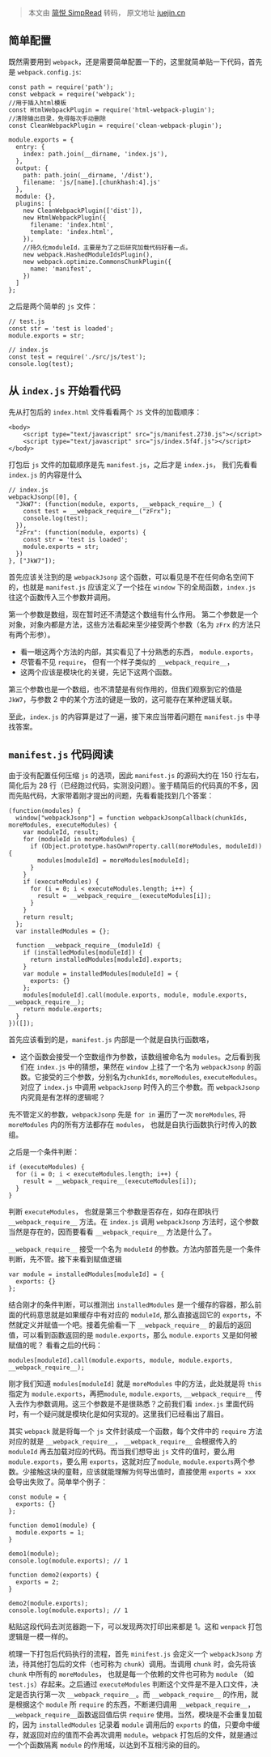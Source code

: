 > 本文由 [简悦 SimpRead](http://ksria.com/simpread/) 转码， 原文地址 [juejin.cn](https://juejin.cn/post/6844903520378814471?searchId=2024013109533719B9C5AE5C320162A1DF)

简单配置
----
既然需要用到 `webpack`，还是需要简单配置一下的，这里就简单贴一下代码，首先是 `webpack.config.js`:

```
const path = require('path');
const webpack = require('webpack');
//用于插入html模板
const HtmlWebpackPlugin = require('html-webpack-plugin');
//清除输出目录，免得每次手动删除
const CleanWebpackPlugin = require('clean-webpack-plugin');

module.exports = {
  entry: {
    index: path.join(__dirname, 'index.js'),
  },
  output: {
    path: path.join(__dirname, '/dist'),
    filename: 'js/[name].[chunkhash:4].js'
  },
  module: {},
  plugins: [
    new CleanWebpackPlugin(['dist']),
    new HtmlWebpackPlugin({
      filename: 'index.html',
      template: 'index.html',
    }),
    //持久化moduleId，主要是为了之后研究加载代码好看一点。
    new webpack.HashedModuleIdsPlugin(),
    new webpack.optimize.CommonsChunkPlugin({
      name: 'manifest',
    })
  ]
};
```

之后是两个简单的 `js` 文件：
```
// test.js
const str = 'test is loaded';
module.exports = str;

// index.js
const test = require('./src/js/test');
console.log(test);
```

从 `index.js` 开始看代码
------------------
先从打包后的 `index.html` 文件看看两个 `JS` 文件的加载顺序：
```
<body>
	<script type="text/javascript" src="js/manifest.2730.js"></script>
	<script type="text/javascript" src="js/index.5f4f.js"></script>
</body>
```
打包后 `js` 文件的加载顺序是先 `manifest.js`，之后才是 `index.js`，
我们先看看 `index.js` 的内容是什么
```
// index.js
webpackJsonp([0], {
  "JkW7": (function(module, exports, __webpack_require__) {
    const test = __webpack_require__("zFrx");
    console.log(test);
  }),
  "zFrx": (function(module, exports) {
    const str = 'test is loaded';
    module.exports = str;
  })
}, ["JkW7"]);
```

首先应该关注到的是 `webpackJsonp` 这个函数，可以看见是不在任何命名空间下的，也就是 `manifest.js` 应该定义了一个挂在 `window` 下的全局函数，`index.js` 往这个函数传入三个参数并调用。

第一个参数是数组，现在暂时还不清楚这个数组有什么作用。
第二个参数是一个对象，对象内都是方法，这些方法看起来至少接受两个参数（名为 `zFrx` 的方法只有两个形参）。
- 看一眼这两个方法的内部，其实看见了十分熟悉的东西， `module.exports`，
- 尽管看不见 `require`， 但有一个样子类似的 `__webpack_require__`，
- 这两个应该是模块化的关键，先记下这两个函数。

第三个参数也是一个数组，也不清楚是有何作用的，但我们观察到它的值是 `JkW7`，与参数 2 中的某个方法的键是一致的，这可能存在某种逻辑关联。

至此，`index.js` 的内容算是过了一遍，接下来应当带着问题在 `manifest.js` 中寻找答案。

`manifest.js` 代码阅读
------------------
由于没有配置任何压缩 `js` 的选项，因此 `manifest.js` 的源码大约在 150 行左右，简化后为 28 行（已经跑过代码，实测没问题）。鉴于精简后的代码真的不多，因而先贴代码，大家带着刚才提出的问题，先看看能找到几个答案：

```
(function(modules) {
  window["webpackJsonp"] = function webpackJsonpCallback(chunkIds, moreModules, executeModules) {
    var moduleId, result;
    for (moduleId in moreModules) {
      if (Object.prototype.hasOwnProperty.call(moreModules, moduleId)) {
        modules[moduleId] = moreModules[moduleId];
      }
    }
    if (executeModules) {
      for (i = 0; i < executeModules.length; i++) {
        result = __webpack_require__(executeModules[i]);
      }
    }
    return result;
  };
  var installedModules = {};

  function __webpack_require__(moduleId) {
    if (installedModules[moduleId]) {
      return installedModules[moduleId].exports;
    }
    var module = installedModules[moduleId] = {
      exports: {}
    };
    modules[moduleId].call(module.exports, module, module.exports, __webpack_require__);
    return module.exports;
  }
})([]);
```

首先应该看到的是，`manifest.js` 内部是一个就是自执行函数咯，
- 这个函数会接受一个空数组作为参数，该数组被命名为 `modules`。之后看到我们在 `index.js` 中的猜想，果然在 `window` 上挂了一个名为 `webpackJsonp` 的函数。它接受的三个参数，分别名为`chunkIds`, `moreModules`, `executeModules`。对应了 `index.js` 中调用 `webpackJsonp` 时传入的三个参数。而 `webpackJsonp` 内究竟是有怎样的逻辑呢？

先不管定义的参数，`webpackJsonp` 先是 `for in` 遍历了一次 `moreModules`, 将 `moreModules` 内的所有方法都存在 `modules`， 也就是自执行函数执行时传入的数组。

之后是一个条件判断：
```
if (executeModules) {
  for (i = 0; i < executeModules.length; i++) {
    result = __webpack_require__(executeModules[i]);
  }
}
```

判断 `executeModules`， 也就是第三个参数是否存在，如存在即执行 `__webpack_require__` 方法。在 `index.js` 调用 `webpackJsonp` 方法时，这个参数当然是存在的，因而要看看 `__webpack_require__` 方法是什么了。

`__webpack_require__` 接受一个名为 `moduleId` 的参数。方法内部首先是一个条件判断，先不管。接下来看到赋值逻辑

```
var module = installedModules[moduleId] = {
  exports: {}
};
```

结合刚才的条件判断，可以推测出 `installedModules` 是一个缓存的容器，那么前面的代码意思就是如果缓存中有对应的 `moduleId`, 那么直接返回它的 `exports`，不然就定义并赋值一个吧。接着先偷看一下 `__webpack_require__` 的最后的返回值，可以看到函数返回的是 `module.exports`，那么 `module.exports` 又是如何被赋值的呢？ 看看之后的代码：

```
modules[moduleId].call(module.exports, module, module.exports, __webpack_require__);
```

刚才我们知道 `modules[moduleId]` 就是 `moreModules` 中的方法，此处就是将 `this` 指定为 `module.exports`，再把`module`, `module.exports`, `__webpack_require__` 传入去作为参数调用。这三个参数是不是很熟悉？之前我们看 `index.js` 里面代码时，有一个疑问就是模块化是如何实现的。这里我们已经看出了眉目。

其实 `webpack` 就是将每一个 `js` 文件封装成一个函数，每个文件中的 `require` 方法对应的就是 `__webpack_require__`， `__webpack_require__` 会根据传入的 `moduleId` 再去加载对应的代码。而当我们想导出 `js` 文件的值时，要么用 `module.exports`，要么用 `exports`，这就对应了`module`, `module.exports`两个参数。少接触这块的童鞋，应该就能理解为何导出值时，直接使用 `exports = xxx` 会导出失败了。简单举个例子：

```
const module = {
  exports: {}
};

function demo1(module) {
  module.exports = 1;
}

demo1(module);
console.log(module.exports); // 1

function demo2(exports) {
  exports = 2;
}

demo2(module.exports);
console.log(module.exports); // 1
```

粘贴这段代码去浏览器跑一下，可以发现两次打印出来都是 1。这和 `wenpack` 打包逻辑是一模一样的。

梳理一下打包后代码执行的流程，首先 `minifest.js` 会定义一个 `webpackJsonp` 方法，待其他打包后的文件（也可称为 `chunk`）调用。当调用 `chunk` 时，会先将该 `chunk` 中所有的 `moreModules`， 也就是每一个依赖的文件也可称为 `module` （如 `test.js`）存起来。之后通过 `executeModules` 判断这个文件是不是入口文件，决定是否执行第一次 `__webpack_require__`。而 `__webpack_require__` 的作用，就是根据这个 `module` 所 `require` 的东西，不断递归调用 `__webpack_require__`，`__webpack_require__`函数返回值后供 `require` 使用。当然，模块是不会重复加载的，因为 `installedModules` 记录着 `module` 调用后的 `exports` 的值，只要命中缓存，就返回对应的值而不会再次调用 `module`。`webpack` 打包后的文件，就是通过一个个函数隔离 `module` 的作用域，以达到不互相污染的目的。